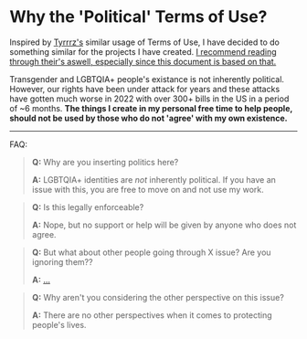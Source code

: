# Why the 'Political' Terms of Use?

Inspired by [Tyrrrz's](https://github.com/Tyrrrz/.github/blob/master/docs/why-so-political.md) similar usage of Terms of Use, I have decided to do something similar for the projects I have created. [I recommend reading through their's aswell, especially since this document is based on that.](https://github.com/Tyrrrz/.github/blob/master/docs/why-so-political.md)

Transgender and LGBTQIA+ people's existance is not inherently political. However, our rights have been under attack for years and these attacks have gotten much worse in 2022 with over 300+ bills in the US in a period of ~6 months. **The things I create in my personal free time to help people, should not be used by those who do not 'agree' with my own existence.**

---

FAQ:

> **Q:** Why are you inserting politics here?
> 
> **A:** LGBTQIA+ identities are *not* inherently political. If you have an issue with this, you are free to move on and not use my work.

> **Q:** Is this legally enforceable?
> 
> **A:** Nope, but no support or help will be given by anyone who does not agree.

> **Q:** But what about other people going through X issue? Are you ignoring them??
> 
> **A:** [...](https://i.imgur.com/IWCxUxb.png)

> **Q:** Why aren't you considering the other perspective on this issue?
> 
> **A:** There are no other perspectives when it comes to protecting people's lives.
